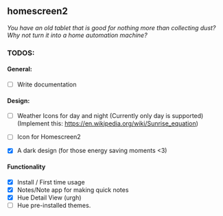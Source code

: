 ## homescreen2
_You have an old tablet that is good for nothing more than collecting dust? Why not turn it into a home automation machine?_ 

### TODOS:

#### General:
- [ ] Write documentation

#### Design:
- [ ] Weather Icons for day and night (Currently only day is supported) (Implement this: https://en.wikipedia.org/wiki/Sunrise_equation)
- [ ] Icon for Homescreen2
- [x] A dark design (for those energy saving moments <3)


#### Functionality

- [x] Install / First time usage
- [x] Notes/Note app for making quick notes
- [x] Hue Detail View (urgh)
- [ ] Hue pre-installed themes.